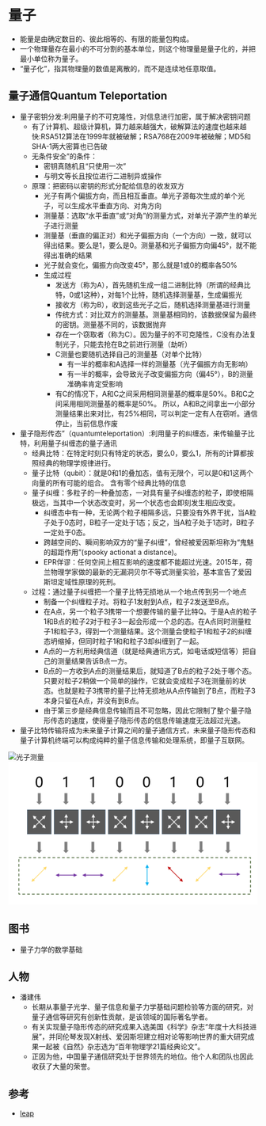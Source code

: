 # 量子

* 能量是由确定数目的、彼此相等的、有限的能量包构成。
* 一个物理量存在最小的不可分割的基本单位，则这个物理量是量子化的，并把最小单位称为量子。
* “量子化”，指其物理量的数值是离散的，而不是连续地任意取值。

## 量子通信Quantum Teleportation

* 量子密钥分发:利用量子的不可克隆性，对信息进行加密，属于解决密钥问题
    - 有了计算机、超级计算机，算力越来越强大，破解算法的速度也越来越快:RSA512算法在1999年就被破解；RSA768在2009年被破解；MD5和SHA-1两大密算也已告破
    - 无条件安全”的条件：
        + 密钥真随机且“只使用一次” 
        + 与明文等长且按位进行二进制异或操作
    - 原理：把密码以密钥的形式分配给信息的收发双方
        + 光子有两个偏振方向，而且相互垂直。单光子源每次生成的单个光子，可以生成水平垂直方向、对角方向
        + 测量基：选取“水平垂直”或“对角”的测量方式，对单光子源产生的单光子进行测量
        + 测量基（垂直的偏正对）和光子偏振方向（一个方向）一致，就可以得出结果。要么是1，要么是0。测量基和光子偏振方向偏45°，就不能得出准确的结果
        + 光子就会变化，偏振方向改变45°，那么就是1或0的概率各50%
        + 生成过程
            * 发送方（称为A），首先随机生成一组二进制比特（所谓的经典比特，0或1这种），对每1个比特，随机选择测量基，生成偏振光
            * 接收方（称为B），收到这些光子之后，随机选择测量基进行测量
            * 传统方式：对比双方的测量基。测量基相同的，该数据保留为最终的密钥。测量基不同的，该数据抛弃
            * 存在一个窃取者（称为C）。因为量子的不可克隆性，C没有办法复制光子，只能去抢在B之前进行测量（劫听）
            * C测量也要随机选择自己的测量基（对单个比特）
                - 有一半的概率和A选择一样的测量基（光子偏振方向无影响）
                - 有一半的概率，会导致光子改变偏振方向（偏45°），B的测量准确率肯定受影响
            * 有C的情况下，A和C之间采用相同测量基的概率是50%。B和C之间采用相同测量基的概率是50%。 所以，A和B之间拿出一小部分测量结果出来对比，有25%相同，可以判定一定有人在窃听。通信停止，当前信息作废
* 量子隐形传态”（quantumteleportation）:利用量子的纠缠态，来传输量子比特，利用量子纠缠态的量子通讯
    - 经典比特：在特定时刻只有特定的状态，要么0，要么1，所有的计算都按照经典的物理学规律进行。
    - 量子比特（qubit）：就是0和1的叠加态，值有无限个，可以是0和1这两个向量的所有可能的组合。 含有零个经典比特的信息
    - 量子纠缠：多粒子的一种叠加态，一对具有量子纠缠态的粒子，即使相隔极远，当其中一个状态改变时，另一个状态也会即刻发生相应改变。
        + 纠缠态中有一种，无论两个粒子相隔多远，只要没有外界干扰，当A粒子处于0态时，B粒子一定处于1态；反之，当A粒子处于1态时，B粒子一定处于0态。
        + 跨越空间的、瞬间影响双方的“量子纠缠”，曾经被爱因斯坦称为“鬼魅的超距作用”(spooky actionat a distance)。
        + EPR佯谬：任何空间上相互影响的速度都不能超过光速。2015年，荷兰物理学家做的最新的无漏洞贝尔不等式测量实验，基本宣告了爱因斯坦定域性原理的死刑。
    - 过程：通过量子纠缠把一个量子比特无损地从一个地点传到另一个地点
        + 制备一个纠缠粒子对。将粒子1发射到A点，粒子2发送至B点。
        + 在A点，另一个粒子3携带一个想要传输的量子比特Q。于是A点的粒子1和B点的粒子2对于粒子3一起会形成一个总的态。在A点同时测量粒子1和粒子3，得到一个测量结果。这个测量会使粒子1和粒子2的纠缠态坍缩掉，但同时粒子1和和粒子3却纠缠到了一起。
        + A点的一方利用经典信道（就是经典通讯方式，如电话或短信等）把自己的测量结果告诉B点一方。
        + B点的一方收到A点的测量结果后，就知道了B点的粒子2处于哪个态。只要对粒子2稍做一个简单的操作，它就会变成粒子3在测量前的状态。也就是粒子3携带的量子比特无损地从A点传输到了B点，而粒子3本身只留在A点，并没有到B点。
        + 由于第三步是经典信息传输而且不可忽略，因此它限制了整个量子隐形传态的速度，使得量子隐形传态的信息传输速度无法超过光速。
 * 量子比特传输将成为未来量子计算之间的量子通信方式，未来量子隐形传态和量子计算机终端可以构成纯粹的量子信息传输和处理系统，即量子互联网。

![光子测量](../_static/quatum.jpg "Optional title")
![编码](../_static/quantum_1.png "Optional title")

## 图书

* 量子力学的数学基础

## 人物

* 潘建伟
    - 长期从事量子光学、量子信息和量子力学基础问题检验等方面的研究，对量子通信等研究有创新性贡献，是该领域的国际著名学者。
     - 有关实现量子隐形传态的研究成果入选美国《科学》杂志“年度十大科技进展”，并同伦琴发现X射线、爱因斯坦建立相对论等影响世界的重大研究成果一起被《自然》杂志选为“百年物理学21篇经典论文”。
    - 正因为他，中国量子通信研究处于世界领先的地位。他个人和团队也因此收获了大量的荣誉。

## 参考

* [leap](https://cloud.dwavesys.com/leap)
